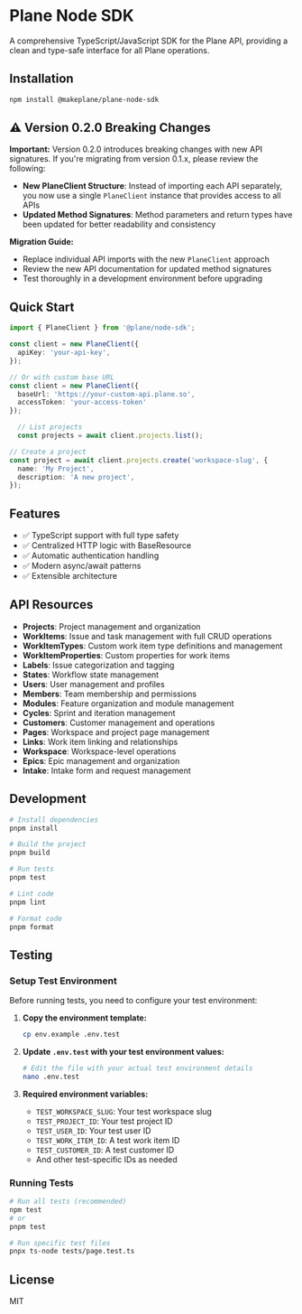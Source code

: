 # Plane Node SDK

A comprehensive TypeScript/JavaScript SDK for the Plane API, providing a clean and type-safe interface for all Plane operations.

## Installation

```bash
npm install @makeplane/plane-node-sdk
```

## ⚠️ Version 0.2.0 Breaking Changes

**Important:** Version 0.2.0 introduces breaking changes with new API signatures. If you're migrating from version 0.1.x, please review the following:

- **New PlaneClient Structure**: Instead of importing each API separately, you now use a single `PlaneClient` instance that provides access to all APIs
- **Updated Method Signatures**: Method parameters and return types have been updated for better readability and consistency

**Migration Guide:**
- Replace individual API imports with the new `PlaneClient` approach
- Review the new API documentation for updated method signatures
- Test thoroughly in a development environment before upgrading

## Quick Start

```typescript
import { PlaneClient } from '@plane/node-sdk';

const client = new PlaneClient({
  apiKey: 'your-api-key',
});

// Or with custom base URL
const client = new PlaneClient({
  baseUrl: 'https://your-custom-api.plane.so',
  accessToken: 'your-access-token'
});

  // List projects
  const projects = await client.projects.list();

// Create a project
const project = await client.projects.create('workspace-slug', {
  name: 'My Project',
  description: 'A new project',
});

```

## Features

- ✅ TypeScript support with full type safety
- ✅ Centralized HTTP logic with BaseResource
- ✅ Automatic authentication handling
- ✅ Modern async/await patterns
- ✅ Extensible architecture

## API Resources

- **Projects**: Project management and organization
- **WorkItems**: Issue and task management with full CRUD operations
- **WorkItemTypes**: Custom work item type definitions and management
- **WorkItemProperties**: Custom properties for work items
- **Labels**: Issue categorization and tagging
- **States**: Workflow state management
- **Users**: User management and profiles
- **Members**: Team membership and permissions
- **Modules**: Feature organization and module management
- **Cycles**: Sprint and iteration management
- **Customers**: Customer management and operations
- **Pages**: Workspace and project page management
- **Links**: Work item linking and relationships
- **Workspace**: Workspace-level operations
- **Epics**: Epic management and organization
- **Intake**: Intake form and request management

## Development

```bash
# Install dependencies
pnpm install

# Build the project
pnpm build

# Run tests
pnpm test

# Lint code
pnpm lint

# Format code
pnpm format
```

## Testing

### Setup Test Environment

Before running tests, you need to configure your test environment:

1. **Copy the environment template:**
   ```bash
   cp env.example .env.test
   ```

2. **Update `.env.test` with your test environment values:**
   ```bash
   # Edit the file with your actual test environment details
   nano .env.test
   ```

3. **Required environment variables:**
   - `TEST_WORKSPACE_SLUG`: Your test workspace slug
   - `TEST_PROJECT_ID`: Your test project ID
   - `TEST_USER_ID`: Your test user ID
   - `TEST_WORK_ITEM_ID`: A test work item ID
   - `TEST_CUSTOMER_ID`: A test customer ID
   - And other test-specific IDs as needed

### Running Tests

```bash
# Run all tests (recommended)
npm test
# or
pnpm test

# Run specific test files
pnpx ts-node tests/page.test.ts
```

## License

MIT
